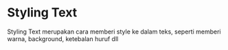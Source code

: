 # Styling Text

Styling Text merupakan cara memberi style ke dalam teks, seperti memberi warna, background, ketebalan huruf dll
